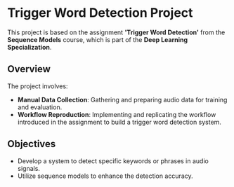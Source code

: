 # Trigger Word Detection Project

This project is based on the assignment **'Trigger Word Detection'** from the **Sequence Models** course, which is part of the **Deep Learning Specialization**.

## Overview

The project involves:

- **Manual Data Collection**: Gathering and preparing audio data for training and evaluation.
- **Workflow Reproduction**: Implementing and replicating the workflow introduced in the assignment to build a trigger word detection system.

## Objectives

- Develop a system to detect specific keywords or phrases in audio signals.
- Utilize sequence models to enhance the detection accuracy.
